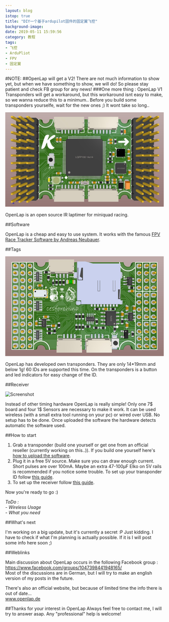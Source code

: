 ```yaml
---
layout: blog
istop: true
title: "DIY一个基于ardupilot固件的固定翼飞控"
background-image: 
date: 2019-05-11 15:59:56
category: 教程
tags:
- 飞控
- ArduPliot
- FPV
- 固定翼
---
```

#NOTE:
##OpenLap will get a V2! There are not much information to show yet, but when we have something to show, we will do! So please stay patient and check FB group for any news! 
###One more thing : OpenLap V1 Transponders will get a workaround, but this workaround isnt easy to make, so we wanna reduce this to a minimum.. Before you build some transponders yourselfe, wait for the new ones ;) It wont take so long..  


![Screenshot](https://github.com/cesforchina/cesforchina.github.io/blob/master/assets/top.jpg)

OpenLap is an open source IR laptimer for miniquad racing.

##Software

OpenLap is a cheap and easy to use system. It works with the famous [FPV Race Tracker Software by Andreas Neubauer](https://www.facebook.com/fpvracetracker/).


##Tags

![Screenshot](https://github.com/cesforchina/cesforchina.github.io/blob/master/assets/bottom.jpg)

OpenLap has developed own transponders. They are only 14*19mm and below 1g!
60 IDs are supported this time. On the transponders is a button and led indicators for easy change of the ID.


##Receiver

![Screenshot](docs/pictures/Readme/NodeMCU.png)

Instead of other timing hardware OpenLap is really simple!
Only one 7$ board and four 1$ Sensors are necessary to make it work.
It can be used wireless (with a small extra tool running on your pc) or wired over USB.
No setup has to be done. Once uploaded the software the hardware detects automatic the software used.


##How to start

1. Grab a transponder (build one yourself or get one from an official reseller (currently working on this..)). If you build one yourself here's [how to upload the software](docs/Transponder%20Update.md). 
2. Plug it in a free 5V source. Make sure you can draw enough current. Short pulses are over 100mA. Maybe an extra 47-100µF Elko on 5V rails is recommended if you notice some trouble. To set up your transponder ID follow [this guide](docs/Transponder.md).
3. To set up the receiver follow [this guide](docs/Receiver.md).

Now you're ready to go :)

_ToDo :_  
_- Wireless Usage_  
_- What you need_


##What's next

I'm working on a big update, but it's currently a secret :P
Just kidding. I have to check if what I'm planning is actually possible. If it is I will post some info here soon ;)

##Weblinks

Main discussion about OpenLap occurs in the following Facebook group :  
https://www.facebook.com/groups/1047398441948165/  
Most of the discussions are in German, but I will try to make an english version of my posts in the future. 

There's also an official website, but because of limited time the info there is out of date...  
www.openlap.de

##Thanks for your interest in OpenLap
Always feel free to contact me, I will try to answer asap.
Any "professional" help is welcome!
